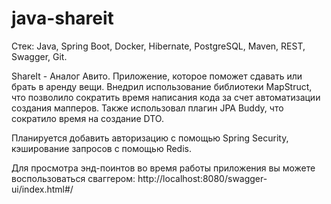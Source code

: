 # java-shareit

Стек: Java, Spring Boot, Docker, Hibernate, PostgreSQL, Maven, REST, Swagger, Git.

ShareIt - Аналог Авито. Приложение, которое поможет сдавать или брать в аренду вещи.
Внедрил использование библиотеки MapStruct, что позволило сократить время написания кода за счет автоматизации создания
мапперов. Также использовал плагин JPA Buddy, что сократило время на создание DTO.

Планируется добавить авторизацию с помощью Spring Security, кэширование запросов с помощью Redis.

Для просмотра энд-поинтов во время работы приложения вы можете воспользоваться сваггером: http://localhost:8080/swagger-ui/index.html#/
